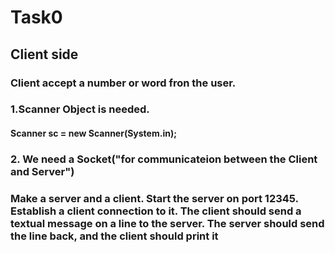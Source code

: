 # Task0
## Client side
### Client accept a number or word fron the user.
### 1.Scanner Object is needed.
#### Scanner sc = new Scanner(System.in);
### 2. We need a Socket("for communicateion between the Client and Server")

### Make a server and a client. Start the server on port 12345. Establish a client connection to it. The client should send a textual message on a line to the server. The server should send the line back, and the client should print it
